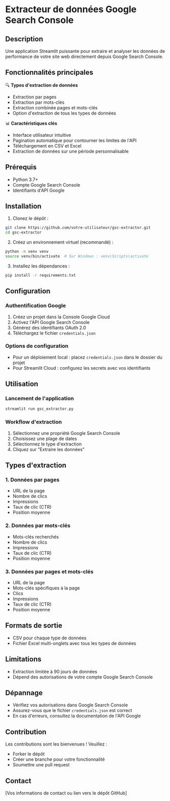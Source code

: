 # Extracteur de données Google Search Console

## Description

Une application Streamlit puissante pour extraire et analyser les données de performance de votre site web directement depuis Google Search Console.

## Fonctionnalités principales

🔍 **Types d'extraction de données**
- Extraction par pages
- Extraction par mots-clés
- Extraction combinée pages et mots-clés
- Option d'extraction de tous les types de données

📊 **Caractéristiques clés**
- Interface utilisateur intuitive
- Pagination automatique pour contourner les limites de l'API
- Téléchargement en CSV et Excel
- Extraction de données sur une période personnalisable

## Prérequis

- Python 3.7+
- Compte Google Search Console
- Identifiants d'API Google

## Installation

1. Clonez le dépôt :
```bash
git clone https://github.com/votre-utilisateur/gsc-extractor.git
cd gsc-extractor
```

2. Créez un environnement virtuel (recommandé) :
```bash
python -m venv venv
source venv/bin/activate  # Sur Windows : venv\Scripts\activate
```

3. Installez les dépendances :
```bash
pip install -r requirements.txt
```

## Configuration

### Authentification Google

1. Créez un projet dans la Console Google Cloud
2. Activez l'API Google Search Console
3. Générez des identifiants OAuth 2.0
4. Téléchargez le fichier `credentials.json`

### Options de configuration

- Pour un déploiement local : placez `credentials.json` dans le dossier du projet
- Pour Streamlit Cloud : configurez les secrets avec vos identifiants

## Utilisation

### Lancement de l'application

```bash
streamlit run gsc_extractor.py
```

### Workflow d'extraction

1. Sélectionnez une propriété Google Search Console
2. Choisissez une plage de dates
3. Sélectionnez le type d'extraction
4. Cliquez sur "Extraire les données"

## Types d'extraction

### 1. Données par pages
- URL de la page
- Nombre de clics
- Impressions
- Taux de clic (CTR)
- Position moyenne

### 2. Données par mots-clés
- Mots-clés recherchés
- Nombre de clics
- Impressions
- Taux de clic (CTR)
- Position moyenne

### 3. Données par pages et mots-clés
- URL de la page
- Mots-clés spécifiques à la page
- Clics
- Impressions
- Taux de clic (CTR)
- Position moyenne

## Formats de sortie

- CSV pour chaque type de données
- Fichier Excel multi-onglets avec tous les types de données

## Limitations

- Extraction limitée à 90 jours de données
- Dépend des autorisations de votre compte Google Search Console

## Dépannage

- Vérifiez vos autorisations dans Google Search Console
- Assurez-vous que le fichier `credentials.json` est correct
- En cas d'erreurs, consultez la documentation de l'API Google

## Contribution

Les contributions sont les bienvenues ! Veuillez :
- Forker le dépôt
- Créer une branche pour votre fonctionnalité
- Soumettre une pull request

## Contact

[Vos informations de contact ou lien vers le dépôt GitHub]
